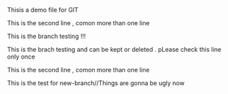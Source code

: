 Thisis a demo file for GIT


This is the second line , comon more than one line

This is the branch testing !!!  

This is the brach testing and can be kept or deleted . pLease check this 
line only once 

This is the second line , comon more than one line  

This is the test for new-branch//Things are gonna be ugly now

